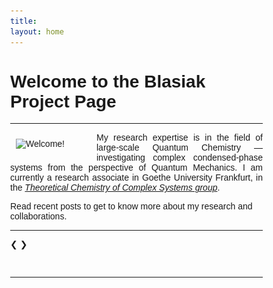 ```yaml
---
title:
layout: home
---
```


<!-- TODO: Replace all the content below with your own -->

<!-- Welcome to the **Bartosz Błasiak Project Page**.  -->


# Welcome to the Blasiak Project Page

-------

<img width="120" src="/assets/photo_lindau.png" alt="Welcome!" align="left" hspace="9" vspace="10"> 
<p align="justify">
My research expertise is in the field of large-scale Quantum Chemistry &mdash; investigating
complex condensed-phase systems from the perspective of Quantum Mechanics. 
I am currently a research associate in Goethe University Frankfurt, in the 
<cite>
<a target="_blank" rel="noopener noreferrer" href="https://www.theochem.uni-frankfurt.de/teaching.php">Theoretical Chemistry of Complex Systems group</a></cite>.
</p>

Read recent
posts to get to know more about my research and collaborations.

-------

<head>
<meta name="viewport" content="width=device-width, initial-scale=1">
<style>
* {box-sizing: border-box}
body {font-family: Verdana, sans-serif; margin:0}
.mySlides {display: none}
img {vertical-align: middle;}

/* Slideshow container */
.slideshow-container {
  max-width: 1000px;
  position: relative;
  margin: auto;
}

/* Next & previous buttons */
.prev, .next {
  cursor: pointer;
  position: absolute;
  top: 50%;
  width: auto;
  padding: 16px;
  margin-top: -22px;
  color: white;
  font-weight: bold;
  font-size: 18px;
  transition: 0.6s ease;
  border-radius: 0 3px 3px 0;
  user-select: none;
}

/* Position the "next button" to the right */
.next {
  right: 0;
  border-radius: 3px 0 0 3px;
}

/* On hover, add a black background color with a little bit see-through */
.prev:hover, .next:hover {
  background-color: rgba(0,0,0,0.8);
}

/* Caption text */
.text {
  color: #f2f2f2;
  font-size: 15px;
  padding: 8px 12px;
  position: absolute;
  bottom: 8px;
  width: 100%;
  text-align: center;
}

/* Number text (1/3 etc) */
.numbertext {
  color: #f2f2f2;
  font-size: 12px;
  padding: 8px 12px;
  position: absolute;
  top: 0;
}

/* The dots/bullets/indicators */
.dot {
  cursor: pointer;
  height: 15px;
  width: 15px;
  margin: 0 2px;
  background-color: #bbb;
  border-radius: 50%;
  display: inline-block;
  transition: background-color 0.6s ease;
}

.active, .dot:hover {
  background-color: #717171;
}

/* Fading animation */
.fade {
  animation-name: fade;
  animation-duration: 1.5s;
}

@keyframes fade {
  from {opacity: .4}
  to {opacity: 1}
}

/* On smaller screens, decrease text size */
@media only screen and (max-width: 300px) {
  .prev, .next,.text {font-size: 11px}
}
</style>
</head>
<body>

<div class="slideshow-container">

<div class="mySlides fade">
  <div class="numbertext">1 / 4</div>
     <figure>
     <center>
     <img width="600" src="/assets/BioSolEFP.png" alt="Bio-SolEFP" >
     <figcaption>
     <!-- <strong>Figure: </strong> -->
     <p align="justify">
     <cite>
     <a target="_blank" rel="noopener noreferrer" href="https://doi.org/10.1021/acs.jpclett.8b00969">Bio-SolEFP</a>
     </cite>
     method enables calculations of IR spectra of selected vibrational chromophores
     in very complex molecular environments like proteins, taking into account intricate interplay
     of various quantum mechanical effects on intermolecular interactions.
     </p>
     </figcaption>
     </center> 
     </figure>
  <div class="text"></div>
</div>

<div class="mySlides fade">
  <div class="numbertext">2 / 4</div>
     <figure>
     <center>
     <img width="600" src="/assets/JCC_2021.jpg" alt="JCC Cover 2021" >
     <figcaption>
     <!-- <strong>Figure: </strong> -->
     <p align="justify">
     <cite>
     <a target="_blank" rel="noopener noreferrer" href="https://doi.org/10.1002/jcc.26462">EOP</a>
     </cite>
     method enables encapsulations of electron repulsion integrals in fragment-based approaches
     to Quantum Chemistry, making them many orders of magnitude faster and turning them into effective
     fragment potentials.
     </p>
     </figcaption>
     </center> 
     </figure>
  <div class="text"></div>
</div>

<div class="mySlides fade">
  <div class="numbertext">3 / 4</div>
     <figure>
     <center>
     <img width="600" src="/assets/Example_1_EET.png" alt="EOPs for EET" >
     <figcaption>
     <!-- <strong>Figure: </strong> -->
     <p align="justify">
     <cite>
     <a target="_blank" rel="noopener noreferrer" href="https://doi.org/10.1039/D0CP04636A">EOP</a>
     </cite>
     method enables effective fragment parameterization of excitonic energy transfer couplings (EET).
     This is the first step to generate complex excitonic Hamiltonians for arbitrary arangement of 
     chromophores with disorder. It is relevant for studying energy and charge transfer processes
     in organic photovoltaic materials.
     </p>
     </figcaption>
     </center> 
     </figure>
  <div class="text"></div>
</div>

<div class="mySlides fade">
  <div class="numbertext">4 / 4</div>
     <figure>
     <center>
     <img width="600" src="/assets/Example_2_CT.png" alt="EOPs for EET" >
     <figcaption>
     <!-- <strong>Figure: </strong> -->
     <p align="justify">
     <cite>
     <a target="_blank" rel="noopener noreferrer" href="https://doi.org/10.1002/jcc.26462">EOP</a>
     </cite>
     method makes the transfer (CT) term of the state-of-the-art charge EFP2 method
     less time-consuming by more than one order of magnitude.
     </p>
     </figcaption>
     </center> 
     </figure>
  <div class="text"></div>
</div>

<div class="mySlides fade">
  <div class="numbertext">5 / 5</div>
     <figure>
     <center>
     <img width="600" src="/assets/Workshop.png" alt="Quantum Chemistry Workshop" >
     <figcaption>
     <!-- <strong>Figure: </strong> -->
     <p align="justify">
     Visit our
     <cite>
     <a target="_blank" rel="noopener noreferrer" href="https://github.com/globulion/qc-workshop#quantum-chemistry-workshop">Quantum Chemistry Workshop</a>
     </cite>
     to learn more about how to materialize your scientific ideas for implementing your computational methods into action.
     </p>
     </figcaption>
     </center> 
     </figure>
  <div class="text"></div>
</div>


<a class="prev" onclick="plusSlides(-1)">❮</a>
<a class="next" onclick="plusSlides(1)">❯</a>

</div>
<br>

<div style="text-align:center">
  <span class="dot" onclick="currentSlide(1)"></span>
  <span class="dot" onclick="currentSlide(2)"></span>
  <span class="dot" onclick="currentSlide(3)"></span>
  <span class="dot" onclick="currentSlide(4)"></span>
  <span class="dot" onclick="currentSlide(5)"></span>
</div>

<script>
let slideIndex = 1;
showSlides(slideIndex);

function plusSlides(n) {
  showSlides(slideIndex += n);
}

function currentSlide(n) {
  showSlides(slideIndex = n);
}

function showSlides(n) {
  let i;
  let slides = document.getElementsByClassName("mySlides");
  let dots = document.getElementsByClassName("dot");
  if (n > slides.length) {slideIndex = 1}    
  if (n < 1) {slideIndex = slides.length}
  for (i = 0; i < slides.length; i++) {
    slides[i].style.display = "none";  
  }
  for (i = 0; i < dots.length; i++) {
    dots[i].className = dots[i].className.replace(" active", "");
  }
  slides[slideIndex-1].style.display = "block";  
  dots[slideIndex-1].className += " active";
}
</script>
</body>


-------

<!-- {% include collections-overview.html %} -->

